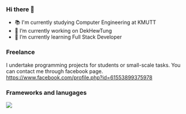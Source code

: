 ### Hi there 👋

- 📚 I'm currently studying Computer Engineering at KMUTT
- 🔭 I’m currently working on DekHewTung
- 🌱 I’m currently learning Full Stack Developer


### Freelance
I undertake programming projects for students or small-scale tasks. You can contact me through facebook page.
https://www.facebook.com/profile.php?id=61553899375978

### Frameworks and lanugages

<img src="https://skillicons.dev/icons?i=git,golang,kotlin,swift,ts,js,c,nodejs,nestjs,postgres,mysql,docker" />
